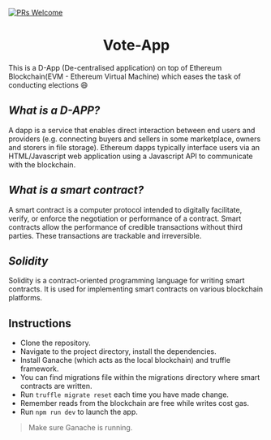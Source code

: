 [![PRs Welcome](https://img.shields.io/badge/PRs-welcome-brightgreen.svg?style=flat-square)](http://makeapullrequest.com)


<h1 align="center">Vote-App</h1>

This is a D-App (De-centralised application) on top of Ethereum Blockchain(EVM - Ethereum Virtual Machine) which eases the task of conducting elections :smile:

## *What is a D-APP?*

A dapp is a service that enables direct interaction between end users and providers (e.g. connecting buyers and sellers in some marketplace, owners and storers in file storage). Ethereum dapps typically interface users via an HTML/Javascript web application using a Javascript API to communicate with the blockchain.

## *What is a smart contract?*

A smart contract is a computer protocol intended to digitally facilitate, verify, or enforce the negotiation or performance of a contract. Smart contracts allow the performance of credible transactions without third parties. These transactions are trackable and irreversible.

## *Solidity*

Solidity is a contract-oriented programming language for writing smart contracts. It is used for implementing smart contracts on various blockchain platforms.


## Instructions

- Clone the repository.
- Navigate to the project directory, install the dependencies.
- Install Ganache (which acts as the local blockchain) and truffle framework.
- You can find migrations file within the migrations directory where smart contracts are written.
- Run ```truffle migrate reset``` each time you have made change.
- Remember reads from the blockchain are free while writes cost gas.
- Run ```npm run dev``` to launch the app.
> Make sure Ganache is running.

